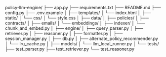 policy-llm-engine/
├── app.py
├── requirements.txt
├── README.md
├── config.py
├── .env.example
│
├── templates/
│   └── index.html
│
├── static/
│   └── css/
│       └── style.css
│
├── data/
│   ├── policies/
│   ├── contracts/
│   ├── emails/
│   └── embeddings/
│
├── indexer/
│   └── chunk_and_embed.py
│
├── engine/
│   ├── query_parser.py
│   ├── retriever.py
│   ├── reasoner.py
│   ├── formatter.py
│   ├── session_manager.py
│   ├── db.py
│   ├── alternate_policy_recommender.py
│   └── lru_cache.py
│
├── models/
│   └── llm_local_runner.py
│
└── tests/
    ├── test_parser.py
    ├── test_retriever.py
    └── test_reasoner.py
